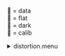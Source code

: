 &#x1F4D7;  = data  
&#x1F4D8;  = flat  
&#x1F4D9;  = dark  
&#x1F4D5;  = calib<details><summary>distortion.menu</summary><blockquote><pre><details><summary>distortion.cbk</summary><blockquote><pre><details><summary>setupDark.rcp</summary><blockquote><pre>shut	in

Integration:0.00 minutes.  Hardware:0.00 minutes. total:0.00 minutes  </pre></blockquote></details><details><summary>&#x1F4D9; dark_01wave_1beam_16sums_10rep_BOTH.rcp</summary><blockquote><pre>shut	in
&#x1F4D9; data	rcam	both	656.28	16
&#x1F4D9; data	rcam	both	656.28	16
&#x1F4D9; data	rcam	both	656.28	16
&#x1F4D9; data	rcam	both	656.28	16
&#x1F4D9; data	rcam	both	656.28	16
&#x1F4D9; data	rcam	both	656.28	16
&#x1F4D9; data	rcam	both	656.28	16
&#x1F4D9; data	rcam	both	656.28	16
&#x1F4D9; data	rcam	both	656.28	16
&#x1F4D9; data	rcam	both	656.28	16

Integration:1.05 minutes.  Hardware:0.00 minutes. total:1.05 minutes  </pre></blockquote></details><details><summary>setupFlat.rcp</summary><blockquote><pre>diffuser	in
cover	out
occ	out
shut	out
calib	out

Integration:0.00 minutes.  Hardware:1.00 minutes. total:1.00 minutes  </pre></blockquote></details><details><summary>setupFlat.rcp</summary><blockquote><pre>diffuser	in
cover	out
occ	out
shut	out
calib	out

Integration:0.00 minutes.  Hardware:1.00 minutes. total:1.00 minutes  </pre></blockquote></details><details><summary>637_FW.rcp</summary><blockquote><pre>prefilterrange	637

Integration:0.00 minutes.  Hardware:0.42 minutes. total:0.42 minutes  </pre></blockquote></details><details><summary>&#x1F4D8; 637_01wave_2beam_16sums_16rep_BOTH.rcp</summary><blockquote><pre>&#x1F4D8; data	rcam	both	637.40	16
&#x1F4D8; data	tcam	both	637.40	16

Integration:0.21 minutes.  Hardware:0.00 minutes. total:0.21 minutes  </pre></blockquote></details><details><summary>670_FW.rcp</summary><blockquote><pre>prefilterrange	670

Integration:0.00 minutes.  Hardware:0.42 minutes. total:0.42 minutes  </pre></blockquote></details><details><summary>&#x1F4D8; 637_01wave_2beam_16sums_16rep_BOTH.rcp</summary><blockquote><pre>&#x1F4D8; data	rcam	both	637.40	16
&#x1F4D8; data	tcam	both	637.40	16

Integration:0.21 minutes.  Hardware:0.00 minutes. total:0.21 minutes  </pre></blockquote></details><details><summary>706_FW.rcp</summary><blockquote><pre>prefilterrange	706

Integration:0.00 minutes.  Hardware:0.42 minutes. total:0.42 minutes  </pre></blockquote></details><details><summary>&#x1F4D8; 706_01wave_2beam_16sums_16rep_BOTH.rcp</summary><blockquote><pre>&#x1F4D8; data	rcam	both	706.20	16
&#x1F4D8; data	tcam	both	706.20	16

Integration:0.21 minutes.  Hardware:0.00 minutes. total:0.21 minutes  </pre></blockquote></details><details><summary>761_FW.rcp</summary><blockquote><pre>prefilterrange	761

Integration:0.00 minutes.  Hardware:0.42 minutes. total:0.42 minutes  </pre></blockquote></details><details><summary>&#x1F4D8; 706_01wave_2beam_16sums_16rep_BOTH.rcp</summary><blockquote><pre>&#x1F4D8; data	rcam	both	706.20	16
&#x1F4D8; data	tcam	both	706.20	16

Integration:0.21 minutes.  Hardware:0.00 minutes. total:0.21 minutes  </pre></blockquote></details><details><summary>789_FW.rcp</summary><blockquote><pre>prefilterrange	789

Integration:0.00 minutes.  Hardware:0.42 minutes. total:0.42 minutes  </pre></blockquote></details><details><summary>&#x1F4D8; 789_01wave_2beam_16sums_16rep_BOTH.rcp</summary><blockquote><pre>&#x1F4D8; data	rcam	both	789.40	16
&#x1F4D8; data	tcam	both	789.40	16
&#x1F4D8; data	rcam	both	789.40	16
&#x1F4D8; data	tcam	both	789.40	16
&#x1F4D8; data	rcam	both	789.40	16
&#x1F4D8; data	tcam	both	789.40	16
&#x1F4D8; data	rcam	both	789.40	16
&#x1F4D8; data	tcam	both	789.40	16
&#x1F4D8; data	rcam	both	789.40	16
&#x1F4D8; data	tcam	both	789.40	16
&#x1F4D8; data	rcam	both	789.40	16
&#x1F4D8; data	tcam	both	789.40	16
&#x1F4D8; data	rcam	both	789.40	16
&#x1F4D8; data	tcam	both	789.40	16
&#x1F4D8; data	rcam	both	789.40	16
&#x1F4D8; data	tcam	both	789.40	16
&#x1F4D8; data	rcam	both	789.40	16
&#x1F4D8; data	rcam	both	789.40	16
&#x1F4D8; data	tcam	both	789.40	16
&#x1F4D8; data	tcam	both	789.40	16
&#x1F4D8; data	rcam	both	789.40	16
&#x1F4D8; data	tcam	both	789.40	16
&#x1F4D8; data	rcam	both	789.40	16
&#x1F4D8; data	tcam	both	789.40	16
&#x1F4D8; data	rcam	both	789.40	16
&#x1F4D8; data	tcam	both	789.40	16
&#x1F4D8; data	rcam	both	789.40	16
&#x1F4D8; data	tcam	both	789.40	16
&#x1F4D8; data	rcam	both	789.40	16
&#x1F4D8; data	tcam	both	789.40	16
&#x1F4D8; data	rcam	both	789.40	16
&#x1F4D8; data	tcam	both	789.40	16

Integration:3.36 minutes.  Hardware:0.00 minutes. total:3.36 minutes  </pre></blockquote></details><details><summary>802_FW.rcp</summary><blockquote><pre>prefilterrange	802

Integration:0.00 minutes.  Hardware:0.42 minutes. total:0.42 minutes  </pre></blockquote></details><details><summary>&#x1F4D8; 802_01wave_2beam_16sums_16rep_BOTH.rcp</summary><blockquote><pre>&#x1F4D8; data	rcam	both	802.41	16
&#x1F4D8; data	tcam	both	802.41	16

Integration:0.21 minutes.  Hardware:0.00 minutes. total:0.21 minutes  </pre></blockquote></details><details><summary>991_FW.rcp</summary><blockquote><pre>prefilterrange	991

Integration:0.00 minutes.  Hardware:0.42 minutes. total:0.42 minutes  </pre></blockquote></details><details><summary>&#x1F4D8; 991_01wave_2beam_16sums_16rep_BOTH.rcp</summary><blockquote><pre>&#x1F4D8; data	rcam	both	991.26	16
&#x1F4D8; data	tcam	both	991.26	16

Integration:0.21 minutes.  Hardware:0.00 minutes. total:0.21 minutes  </pre></blockquote></details><details><summary>1074_FW.rcp</summary><blockquote><pre>prefilterrange	1074

Integration:0.00 minutes.  Hardware:0.42 minutes. total:0.42 minutes  </pre></blockquote></details><details><summary>&#x1F4D8; 1074_01wave_2beam_16sums_16rep_BOTH.rcp</summary><blockquote><pre>&#x1F4D8; data	rcam	both	1074.70	16
&#x1F4D8; data	tcam	both	1074.70	16

Integration:0.21 minutes.  Hardware:0.00 minutes. total:0.21 minutes  </pre></blockquote></details><details><summary>1079_FW.rcp</summary><blockquote><pre>prefilterrange	1079

Integration:0.00 minutes.  Hardware:0.42 minutes. total:0.42 minutes  </pre></blockquote></details><details><summary>&#x1F4D8; 1079_01wave_2beam_16sums_16rep_BOTH.rcp</summary><blockquote><pre>&#x1F4D8; data	rcam	both	1079.80	16
&#x1F4D8; data	tcam	both	1079.80	16
&#x1F4D8; data	rcam	both	1079.80	16
&#x1F4D8; data	tcam	both	1079.80	16
&#x1F4D8; data	rcam	both	1079.80	16
&#x1F4D8; data	tcam	both	1079.80	16
&#x1F4D8; data	rcam	both	1079.80	16
&#x1F4D8; data	tcam	both	1079.80	16
&#x1F4D8; data	rcam	both	1079.80	16
&#x1F4D8; data	tcam	both	1079.80	16
&#x1F4D8; data	rcam	both	1079.80	16
&#x1F4D8; data	tcam	both	1079.80	16
&#x1F4D8; data	rcam	both	1079.80	16
&#x1F4D8; data	tcam	both	1079.80	16
&#x1F4D8; data	rcam	both	1079.80	16
&#x1F4D8; data	tcam	both	1079.80	16
&#x1F4D8; data	rcam	both	1079.80	16
&#x1F4D8; data	tcam	both	1079.80	16
&#x1F4D8; data	rcam	both	1079.80	16
&#x1F4D8; data	tcam	both	1079.80	16
&#x1F4D8; data	rcam	both	1079.80	16
&#x1F4D8; data	tcam	both	1079.80	16
&#x1F4D8; data	rcam	both	1079.80	16
&#x1F4D8; data	tcam	both	1079.80	16
&#x1F4D8; data	rcam	both	1079.80	16
&#x1F4D8; data	tcam	both	1079.80	16
&#x1F4D8; data	rcam	both	1079.80	16
&#x1F4D8; data	tcam	both	1079.80	16
&#x1F4D8; data	rcam	both	1079.80	16
&#x1F4D8; data	tcam	both	1079.80	16
&#x1F4D8; data	rcam	both	1079.80	16
&#x1F4D8; data	tcam	both	1079.80	16

Integration:3.36 minutes.  Hardware:0.00 minutes. total:3.36 minutes  </pre></blockquote></details><details><summary>setupDark.rcp</summary><blockquote><pre>shut	in

Integration:0.00 minutes.  Hardware:0.00 minutes. total:0.00 minutes  </pre></blockquote></details>
Integration:9.24 minutes.  Hardware:5.75 minutes. total:14.99 minutes  </pre></blockquote></details></pre></blockquote></details>